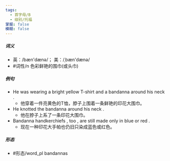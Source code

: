 ```yaml
---
tags:
  - 首字母/B
  - 级别/托福
掌握: false
模糊: false
---
```

##### 词义
- 英：/bæn'dænə/； 美：/ˌbæn'dænə/
- #词性/n  色彩鲜艳的围巾(或头巾)
##### 例句
- He was wearing a bright yellow T-shirt and a bandanna around his neck .
	- 他穿着一件亮黄色的T恤，脖子上围着一条鲜艳的印花大围巾。
- He knotted the bandanna around his neck .
	- 他在脖子上系了一条印花大围巾。
- Bandanna handkerchiefs , too , are still made only in blue or red .
	- 现在一种印花大手帕也仍旧只染成蓝色或红色。
##### 形态
- #形态/word_pl bandannas
